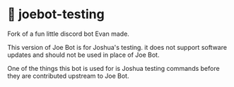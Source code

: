 # 🍔 joebot-testing
Fork of a fun little discord bot Evan made.

This version of Joe Bot is for Joshua's testing. it does not support software updates and should not be used in place of Joe Bot.

One of the things this bot is used for is Joshua testing commands before they are contributed upstream to Joe Bot.

